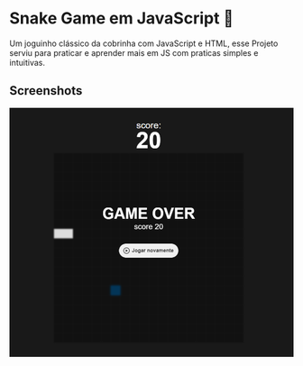 
# Snake Game em JavaScript 🐍

Um joguinho clássico da cobrinha com JavaScript e HTML, esse Projeto serviu para praticar e aprender mais em JS com praticas simples e intuitivas.


## Screenshots

![App Screenshot](https://github.com/FilipeeOliveira/Snake-JS/blob/main/Screenshot.png)

